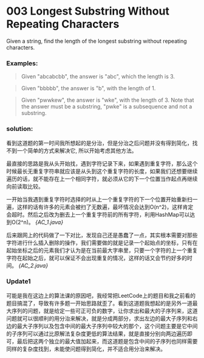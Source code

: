 # 003 Longest Substring Without Repeating Characters

Given a string, find the length of the longest substring without repeating characters.

### Examples:

>Given "abcabcbb", the answer is "abc", which the length is 3.

>Given "bbbbb", the answer is "b", with the length of 1.

>Given "pwwkew", the answer is "wke", with the length of 3. Note that the answer must be a substring, "pwke" is a subsequence and not a substring.

### solution:

看到这道题的第一时间我所想起的是分治，但是分治之后问题并没有得到简化，找不到一个简单的方式来解决它, 所以开始考虑其他方法。

最直接的思路是我从头开始找，遇到字符记录下来，如果遇到重复字符，那么这个时候最长无重复字符串就应该是从头到这个重复字符的长度，如果我们还想要继续遍历的话，就不能存在上一个相同字符，就必须从它的下一个位置当作起点再继续向前读取比较。

一开始当我遇到重复字符时选择的时从上一个重复字符的下一个位置开始重新扫一遍，这样的话有许多的元素会被扫了无数遍，最坏情况会达到O(n^2)，这样肯定会超时。然后之后改为删去上一个重复字符前的所有字符，利用HashMap可以达到O(2^n)。 *{AC_1.java}*

后来跟网上的代码做了一下对比，发现自己还是愚蠢了一点，其实根本需要对那些字符进行什么插入删除的操作，我们需要做的就是记录一个起始点的坐标，只有在起始坐标之后的元素我们才认为是在当前最大字串里，只要一个字符的上一个重复字符在起始之后，就可以保证不会出现重复的情况，这样的话又会节约好多的时间。 *{AC_2.java}*

### Update1

可能是我在这边上的算法课的原因吧，我经常把LeetCode上的题目和我之前看的题目搞混了，导致有许多题一开始思路就歪了。看到这道题我想起的是另外一道最大序列的问题，就是给定一些可正可负的数字，让你求出和最大的子序列来，这道问题就可以很顺利的用分治来解决，就是分成两部分，求出左边的最大子序列和右边的最大子序列以及包含中间的最大子序列中较大的那个，这个问题主要是它中间的子序列可以通过比原解法复杂度更低的算法结果，就是直接分别向两边遍历即可，最后把这两个独立的最大值加起来，而这道题是包含中间的子序列也同样需要同样的复杂度找到，未能使问题得到简化，并不适合用分治来解决。
